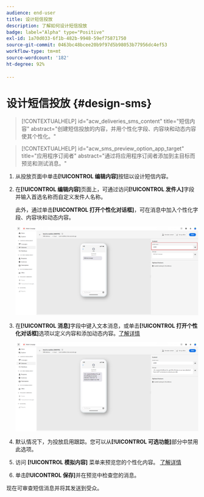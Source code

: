 ```yaml
---
audience: end-user
title: 设计短信投放
description: 了解如何设计短信投放
badge: label="Alpha" type="Positive"
exl-id: 1a70d033-6f1b-482b-9948-59ef75871750
source-git-commit: 0463bc48bcee20b9f97d5b98053b77956dc4ef53
workflow-type: tm+mt
source-wordcount: '182'
ht-degree: 92%

---
```


# 设计短信投放 {#design-sms}

>[!CONTEXTUALHELP]
>id="acw_deliveries_sms_content"
>title="短信内容"
>abstract="创建短信投放的内容，并用个性化字段、内容块和动态内容使其个性化。"

>[!CONTEXTUALHELP]
>id="acw_sms_preview_option_app_target"
>title="应用程序订阅者"
>abstract="通过将应用程序订阅者添加到主目标而预览和测试消息。"

1. 从投放页面中单击&#x200B;**[!UICONTROL 编辑内容]**&#x200B;按钮以设计短信内容。

1. 在&#x200B;**[!UICONTROL 编辑内容]**&#x200B;页面上，可通过访问&#x200B;**[!UICONTROL 发件人]**&#x200B;字段并输入首选名称而自定义发件人名称。

   此外，通过单击&#x200B;**[!UICONTROL 打开个性化对话框]**，可在消息中加入个性化字段、内容块和动态内容。

   ![](assets/sms_content_1.png)

1. 在&#x200B;**[!UICONTROL 消息]**&#x200B;字段中键入文本消息，或单击&#x200B;**[!UICONTROL 打开个性化对话框]**&#x200B;选项以定义内容和添加动态内容。[了解详情](../personalization/gs-personalization.md)

   ![](assets/sms_content_2.png)

1. 默认情况下，为投放启用跟踪。您可以从&#x200B;**[!UICONTROL 可选功能]**&#x200B;部分中禁用此选项。

1. 访问 **[!UICONTROL 模拟内容]** 菜单来预览您的个性化内容。 [了解详情](send-sms.md#preview-sms)

1. 单击&#x200B;**[!UICONTROL 保存]**&#x200B;并在预览中检查您的消息。

现在可审查短信消息并将其发送到受众。
